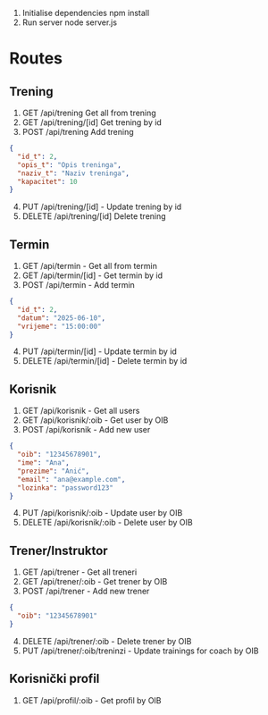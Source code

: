 1. Initialise dependencies
npm install
2. Run server
node server.js

# Routes
## Trening
1. GET	    /api/trening        Get all from trening
2. GET	    /api/trening/[id]	Get trening by id
3. POST    /api/trening        Add trening
```json
{
  "id_t": 2,
  "opis_t": "Opis treninga",
  "naziv_t": "Naziv treninga",
  "kapacitet": 10
}
```
4. PUT	    /api/trening/[id]	- Update trening by id
5. DELETE	/api/trening/[id]	Delete trening
## Termin
1. GET     /api/termin         -  Get all from termin
2. GET /api/termin/[id]        - Get termin by id
3. POST /api/termin            - Add termin
```json
{
  "id_t": 2,
  "datum": "2025-06-10",
  "vrijeme": "15:00:00"
}
```
4. PUT     /api/termin/[id]   - Update termin by id
5. DELETE  /api/termin/[id]   -  Delete termin by id
## Korisnik
1. GET     /api/korisnik          -  Get all users
2. GET     /api/korisnik/:oib     - Get user by OIB
3. POST    /api/korisnik          -  Add new user
```json
{
  "oib": "12345678901",
  "ime": "Ana",
  "prezime": "Anić",
  "email": "ana@example.com",
  "lozinka": "password123"
}
```
4. PUT /api/korisnik/:oib      -  Update user by OIB
5. DELETE /api/korisnik/:oib   - Delete user by OIB

## Trener/Instruktor

1. GET     /api/trener          - Get all treneri
2. GET     /api/trener/:oib     - Get trener by OIB
3. POST    /api/trener          -  Add new trener
```json
{
  "oib": "12345678901"
}
```
4. DELETE /api/trener/:oib     - Delete trener by OIB
5. PUT /api/trener/:oib/treninzi  - Update trainings for coach by OIB

## Korisnički profil
1. GET /api/profil/:oib        -  Get profil by OIB
